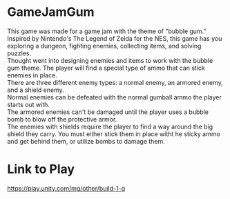 # GameJamGum
This game was made for a game jam with the theme of "bubble gum."
Inspired by Nintendo's The Legend of Zelda for the NES, this game has you exploring a dungeon, fighting enemies, collecting items, and solving puzzles. <br />
Thought went into designing enemies and items to work with the bubble gum theme. The player will find a special type of ammo that can stick enemies in place. <br />
There are three different enemy types: a normal enemy, an armored enemy, and a shield enemy. <br />
Normal enemies can be defeated with the normal gumball ammo the player starts out with. <br />
The armored enemies can't be damaged until the player uses a bubble bomb to blow off the protective armor. <br />
The enemies with shields require the player to find a way around the big shield they carry. You must either stick them in place witht he sticky ammo and get behind them, or utilize bombs to damage them.

# Link to Play
https://play.unity.com/mg/other/build-1-q
